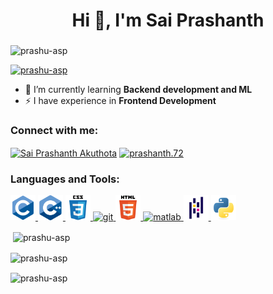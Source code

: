 <h1 align="center">Hi 👋, I'm Sai Prashanth</h1>
<h3 align="center"></h3>

<p align="left"> <img src="https://komarev.com/ghpvc/?username=prashu-asp&label=Profile%20views&color=0e75b6&style=flat" alt="prashu-asp" /> </p>

<p align="left"> <a href="https://github.com/ryo-ma/github-profile-trophy"><img src="https://github-profile-trophy.vercel.app/?username=prashu-asp" alt="prashu-asp" /></a> </p>

- 🌱 I’m currently learning **Backend development and  ML**
- ⚡ I have experience in **Frontend Development**

<h3 align="left">Connect with me:</h3>
<p align="left">
<a href="https://www.linkedin.com/in/sai-prashanth-akuthota/" target="blank"><img align="center" src="https://raw.githubusercontent.com/rahuldkjain/github-profile-readme-generator/master/src/images/icons/Social/linked-in-alt.svg" alt="Sai Prashanth Akuthota" height="30" width="40" /></a>
<a href="https://instagram.com/prashanth.72" target="blank"><img align="center" src="https://cdn.jsdelivr.net/npm/simple-icons@3.0.1/icons/instagram.svg" alt="prashanth.72" height="30" width="40" /></a>
</p>

<h3 align="left">Languages and Tools:</h3>
<p align="left"> <a href="https://www.cprogramming.com/" target="_blank" rel="noreferrer"> <img src="https://raw.githubusercontent.com/devicons/devicon/master/icons/c/c-original.svg" alt="c" width="40" height="40"/> </a> <a href="https://www.w3schools.com/cpp/" target="_blank" rel="noreferrer"> <img src="https://raw.githubusercontent.com/devicons/devicon/master/icons/cplusplus/cplusplus-original.svg" alt="cplusplus" width="40" height="40"/> </a> <a href="https://www.w3schools.com/css/" target="_blank" rel="noreferrer"> <img src="https://raw.githubusercontent.com/devicons/devicon/master/icons/css3/css3-original-wordmark.svg" alt="css3" width="40" height="40"/> </a> <a href="https://git-scm.com/" target="_blank" rel="noreferrer"> <img src="https://www.vectorlogo.zone/logos/git-scm/git-scm-icon.svg" alt="git" width="40" height="40"/> </a> <a href="https://www.w3.org/html/" target="_blank" rel="noreferrer"> <img src="https://raw.githubusercontent.com/devicons/devicon/master/icons/html5/html5-original-wordmark.svg" alt="html5" width="40" height="40"/> </a> <a href="https://www.mathworks.com/" target="_blank" rel="noreferrer"> <img src="https://upload.wikimedia.org/wikipedia/commons/2/21/Matlab_Logo.png" alt="matlab" width="40" height="40"/> </a>  <a href="https://pandas.pydata.org/" target="_blank" rel="noreferrer"> <img src="https://raw.githubusercontent.com/devicons/devicon/2ae2a900d2f041da66e950e4d48052658d850630/icons/pandas/pandas-original.svg" alt="pandas" width="40" height="40"/> </a> <a href="https://www.python.org" target="_blank" rel="noreferrer"> <img src="https://raw.githubusercontent.com/devicons/devicon/master/icons/python/python-original.svg" alt="python" width="40" height="40"/> </a>  </p>

<p>&nbsp;<img align="center" src="https://github-readme-stats.vercel.app/api?username=prashu-asp&show_icons=true&locale=en" alt="prashu-asp" /></p>

<p><img align="center" src="https://github-readme-stats.vercel.app/api/top-langs?username=prashu-asp&show_icons=true&locale=en&layout=compact" alt="prashu-asp" /></p>

<p><img align="center" src="https://github-readme-streak-stats.herokuapp.com/?user=prashu-asp&" alt="prashu-asp" /></p>
